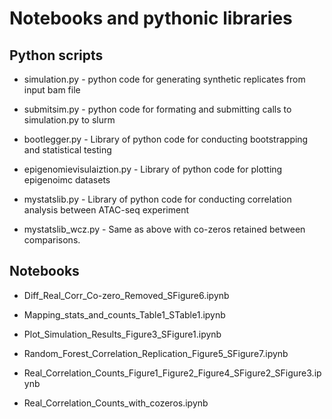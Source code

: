 # Notebooks and pythonic libraries

## Python scripts

+ simulation.py - python code for generating synthetic replicates from input bam file 

+ submitsim.py - python code for formating and submitting calls to simulation.py to slurm 

+ bootlegger.py - Library of python code for conducting bootstrapping and statistical testing

+ epigenomievisulaiztion.py - Library of python code for plotting epigenoimc datasets

+ mystatslib.py - Library of python code for conducting correlation analysis between ATAC-seq experiment

+ mystatslib_wcz.py - Same as above with co-zeros retained between comparisons. 

## Notebooks

+ Diff_Real_Corr_Co-zero_Removed_SFigure6.ipynb

+ Mapping_stats_and_counts_Table1_STable1.ipynb

+ Plot_Simulation_Results_Figure3_SFigure1.ipynb

+ Random_Forest_Correlation_Replication_Figure5_SFigure7.ipynb

+ Real_Correlation_Counts_Figure1_Figure2_Figure4_SFigure2_SFigure3.ipynb

+ Real_Correlation_Counts_with_cozeros.ipynb
